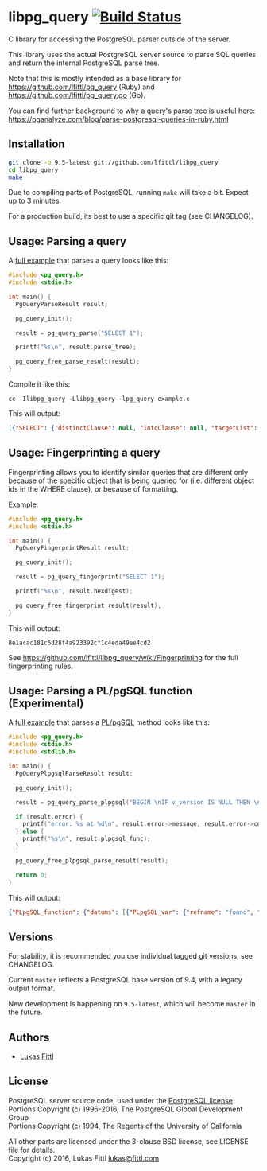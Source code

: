 # libpg_query [![Build Status](https://travis-ci.org/lfittl/libpg_query.svg?branch=master)](https://travis-ci.org/lfittl/libpg_query)

C library for accessing the PostgreSQL parser outside of the server.

This library uses the actual PostgreSQL server source to parse SQL queries and return the internal PostgreSQL parse tree.

Note that this is mostly intended as a base library for https://github.com/lfittl/pg_query (Ruby) and https://github.com/lfittl/pg_query.go (Go).

You can find further background to why a query's parse tree is useful here: https://pganalyze.com/blog/parse-postgresql-queries-in-ruby.html


## Installation

```sh
git clone -b 9.5-latest git://github.com/lfittl/libpg_query
cd libpg_query
make
```

Due to compiling parts of PostgreSQL, running `make` will take a bit. Expect up to 3 minutes.

For a production build, its best to use a specific git tag (see CHANGELOG).


## Usage: Parsing a query

A [full example](https://github.com/lfittl/libpg_query/blob/master/examples/simple.c) that parses a query looks like this:

```c
#include <pg_query.h>
#include <stdio.h>

int main() {
  PgQueryParseResult result;

  pg_query_init();

  result = pg_query_parse("SELECT 1");

  printf("%s\n", result.parse_tree);

  pg_query_free_parse_result(result);
}
```

Compile it like this:

```
cc -Ilibpg_query -Llibpg_query -lpg_query example.c
```

This will output:

```json
[{"SELECT": {"distinctClause": null, "intoClause": null, "targetList": [{"RESTARGET": {"name": null, "indirection": null, "val": {"A_CONST": {"val": 1, "location": 7}}, "location": 7}}], "fromClause": null, "whereClause": null, "groupClause": null, "havingClause": null, "windowClause": null, "valuesLists": null, "sortClause": null, "limitOffset": null, "limitCount": null, "lockingClause": null, "withClause": null, "op": 0, "all": false, "larg": null, "rarg": null}}]
```


## Usage: Fingerprinting a query

Fingerprinting allows you to identify similar queries that are different only because
of the specific object that is being queried for (i.e. different object ids in the WHERE clause),
or because of formatting.

Example:

```c
#include <pg_query.h>
#include <stdio.h>

int main() {
  PgQueryFingerprintResult result;

  pg_query_init();

  result = pg_query_fingerprint("SELECT 1");

  printf("%s\n", result.hexdigest);

  pg_query_free_fingerprint_result(result);
}
```

This will output:

```
8e1acac181c6d28f4a923392cf1c4eda49ee4cd2
```

See https://github.com/lfittl/libpg_query/wiki/Fingerprinting for the full fingerprinting rules.

## Usage: Parsing a PL/pgSQL function (Experimental)

A [full example](https://github.com/lfittl/libpg_query/blob/master/examples/simple_plpgsql.c) that parses a [PL/pgSQL](https://www.postgresql.org/docs/current/static/plpgsql.html) method looks like this:

```c
#include <pg_query.h>
#include <stdio.h>
#include <stdlib.h>

int main() {
  PgQueryPlpgsqlParseResult result;

  pg_query_init();

  result = pg_query_parse_plpgsql("BEGIN \nIF v_version IS NULL THEN \nRETURN v_name;\nEND IF; \nRETURN v_name || '/' || v_version; \nEND;");

  if (result.error) {
    printf("error: %s at %d\n", result.error->message, result.error->cursorpos);
  } else {
    printf("%s\n", result.plpgsql_func);
  }

  pg_query_free_plpgsql_parse_result(result);

  return 0;
}
```

This will output:

```json
{"PLpgSQL_function": {"datums": [{"PLpgSQL_var": {"refname": "found", "datatype": {"PLpgSQL_type": {"typname": "UNKNOWN"}}}}], "action": {"PLpgSQL_stmt_block": {"lineno": 1, "body": [{"PLpgSQL_stmt_if": {"lineno": 2, "cond": {"PLpgSQL_expr": {"query": "SELECT v_version IS NULL"}}, "then_body": [{"PLpgSQL_stmt_return": {"lineno": 3, "expr": {"PLpgSQL_expr": {"query": "SELECT v_name"}}}}]}}, {"PLpgSQL_stmt_return": {"lineno": 5, "expr": {"PLpgSQL_expr": {"query": "SELECT v_name || '/' || v_version"}}}}]}}}}
```

## Versions

For stability, it is recommended you use individual tagged git versions, see CHANGELOG.

Current `master` reflects a PostgreSQL base version of 9.4, with a legacy output format.

New development is happening on `9.5-latest`, which will become `master` in the future.


## Authors

- [Lukas Fittl](mailto:lukas@fittl.com)


## License

PostgreSQL server source code, used under the [PostgreSQL license](https://www.postgresql.org/about/licence/).<br>
Portions Copyright (c) 1996-2016, The PostgreSQL Global Development Group<br>
Portions Copyright (c) 1994, The Regents of the University of California

All other parts are licensed under the 3-clause BSD license, see LICENSE file for details.<br>
Copyright (c) 2016, Lukas Fittl <lukas@fittl.com>
